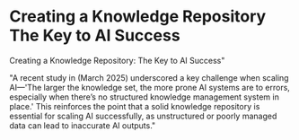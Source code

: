 # Creating a Knowledge Repository The Key to AI Success

Creating a Knowledge Repository: The Key to AI Success"

"A recent study in  (March 2025) underscored a key challenge when scaling AI—'The larger the knowledge set, the more prone AI systems are to errors, especially when there’s no structured knowledge management system in place.' This reinforces the point that a solid knowledge repository is essential for scaling AI successfully, as unstructured or poorly managed data can lead to inaccurate AI outputs."